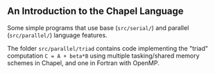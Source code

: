 
## An Introduction to the Chapel Language

Some simple programs that use base (`src/serial/`) and
parallel (`src/parallel/`) language features.

The folder `src/parallel/triad` contains code implementing the "triad" computation
`C = A + beta*B` using multiple tasking/shared memory schemes in Chapel, and one in
Fortran with OpenMP.
